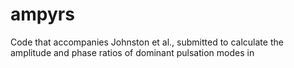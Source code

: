 # ampyrs
Code that accompanies Johnston et al., submitted to calculate the amplitude and phase ratios of dominant pulsation modes in 
